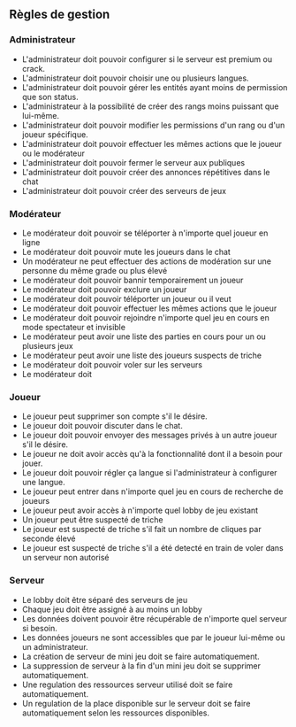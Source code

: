 ## Règles de gestion

### Administrateur

- L'administrateur doit pouvoir configurer si le serveur est premium ou crack.
- L'administrateur doit pouvoir choisir une ou plusieurs langues.
- L'administrateur doit pouvoir gérer les entités ayant moins de permission que son status.
- L'administrateur à la possibilité de créer des rangs moins puissant que lui-même.
- L'administrateur doit pouvoir modifier les permissions d'un rang ou d'un joueur spécifique.
- L'administrateur doit pouvoir effectuer les mêmes actions que le joueur ou le modérateur
- L'administrateur doit pouvoir fermer le serveur aux publiques
- L'administrateur doit pouvoir créer des annonces répétitives dans le chat
- L'administrateur doit pouvoir créer des serveurs de jeux

### Modérateur

- Le modérateur doit pouvoir se téléporter à n'importe quel joueur en ligne
- Le modérateur doit pouvoir mute les joueurs dans le chat
- Un modérateur ne peut effectuer des actions de modération sur une personne du même grade ou plus élevé
- Le modérateur doit pouvoir bannir temporairement un joueur
- Le modérateur doit pouvoir exclure un joueur
- Le modérateur doit pouvoir téléporter un joueur ou il veut
- Le modérateur doit pouvoir effectuer les mêmes actions que le joueur
- Le modérateur doit pouvoir rejoindre n'importe quel jeu en cours en mode spectateur et invisible
- Le modérateur peut avoir une liste des parties en cours pour un ou plusieurs jeux
- Le modérateur peut avoir une liste des joueurs suspects de triche
- Le modérateur doit pouvoir voler sur les serveurs
- Le modérateur doit 

### Joueur

- Le joueur peut supprimer son compte s'il le désire.
- Le joueur doit pouvoir discuter dans le chat.
- Le joueur doit pouvoir envoyer des messages privés à un autre joueur s'il le désire.
- Le joueur ne doit avoir accès qu'à la fonctionnalité dont il a besoin pour jouer.
- Le joueur doit pouvoir régler ça langue si l'administrateur à configurer une langue.
- Le joueur peut entrer dans n'importe quel jeu en cours de recherche de joueurs
- Le joueur peut avoir accès à n'importe quel lobby de jeu existant
- Un joueur peut être suspecté de triche
- Le joueur est suspecté de triche s'il fait un nombre de cliques par seconde élevé
- Le joueur est suspecté de triche s'il a été detecté en train de voler dans un serveur non autorisé

### Serveur

- Le lobby doit être séparé des serveurs de jeu
- Chaque jeu doit être assigné à au moins un lobby
- Les données doivent pouvoir être récupérable de n'importe quel serveur si besoin.
- Les données joueurs ne sont accessibles que par le joueur lui-même ou un administrateur.
- La création de serveur de mini jeu doit se faire automatiquement.
- La suppression de serveur à la fin d'un mini jeu doit se supprimer automatiquement.
- Une regulation des ressources serveur utilisé doit se faire automatiquement.
- Un regulation de la place disponible sur le serveur doit se faire automatiquement selon les ressources disponibles.